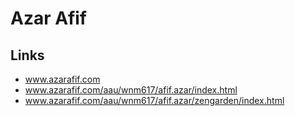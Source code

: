 # Azar Afif

## Links
- www.azarafif.com
- www.azarafif.com/aau/wnm617/afif.azar/index.html
- www.azarafif.com/aau/wnm617/afif.azar/zengarden/index.html


